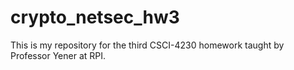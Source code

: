 # crypto_netsec_hw3
This is my repository for the third CSCI-4230 homework taught by Professor Yener at RPI.
